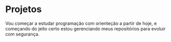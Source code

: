 # Projetos

Vou começar a estudar programação com orienteção a partir de hoje, e começando do jeito certo estou gerenciando meus repositórios para evoluir com segurança.
 
